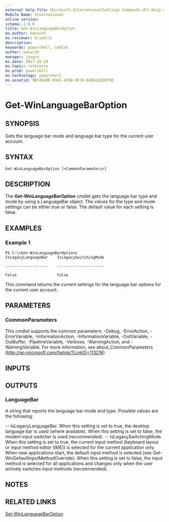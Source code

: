 ```yaml
---
external help file: Microsoft.InternationalSettings.Commands.dll-Help.xml
Module Name: International
online version: 
schema: 2.0.0
title: Get-WinLanguageBarOption
ms.author: kenwith
ms.reviewer: brianlic
description: 
keywords: powershell, cmdlet
author: kenwith
manager: jasgro
ms.date: 2017-10-29
ms.topic: reference
ms.prod: powershell
ms.technology: powershell
ms.assetid: 9BF4040E-693C-4780-9F38-040A12ED979B
---
```


# Get-WinLanguageBarOption

## SYNOPSIS
Gets the language bar mode and language bar type for the current user account.

## SYNTAX

```
Get-WinLanguageBarOption [<CommonParameters>]
```

## DESCRIPTION
The **Get-WinLanguageBarOption** cmdlet gets the language bar type and mode by using a LanguageBar object.
The values for the type and mode settings can be either true or false.
The default value for each setting is false.

## EXAMPLES

### Example 1
```
PS C:\>Get-WinLanguageBarOptions
IsLegacyLanguageBar    IsLegacySwitchingMode

-------------------    ---------------------

False                  False
```

This command returns the current settings for the language bar options for the current user account.

## PARAMETERS

### CommonParameters
This cmdlet supports the common parameters: -Debug, -ErrorAction, -ErrorVariable, -InformationAction, -InformationVariable, -OutVariable, -OutBuffer, -PipelineVariable, -Verbose, -WarningAction, and -WarningVariable. For more information, see about_CommonParameters (http://go.microsoft.com/fwlink/?LinkID=113216).

## INPUTS

## OUTPUTS

### LanguageBar
A string that reports the language bar mode and type.
Possible values are the following:

-- IsLegacyLanguageBar. When this setting is set to true, the desktop language bar is used (where available). When this setting is set to false, the modem input switcher is used (recommended).
-- IsLegacySwitchingMode. When this setting is set to true, the current input method (keyboard layout or input method editor (IME)) is selected for the current application only. When new applications start, the default input method is selected (see Get-WinDefaultInputMethodOverride). When this setting is set to false, the input method is selected for all applications and changes only when the user actively switches input methods (recommended).

## NOTES

## RELATED LINKS

[Set-WinLanguageBarOption](./Set-WinLanguageBarOption.md)

